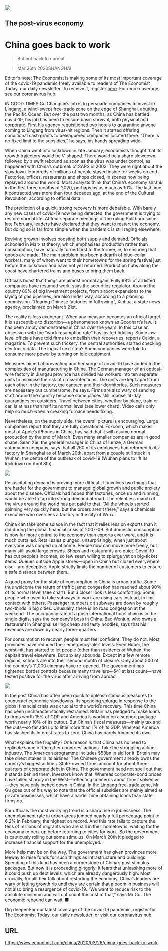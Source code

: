 ![](./images/20200328_CNP001_0.jpg)

## The post-virus economy

# China goes back to work

> But not back to normal

> Mar 26th 2020SHANGHAI

Editor’s note: The Economist is making some of its most important coverage of the covid-19 pandemic freely available to readers of The Economist Today, our daily newsletter. To receive it, register [here](https://www.economist.com//newslettersignup). For more coverage, see our coronavirus [hub](https://www.economist.com//coronavirus)

IN GOOD TIMES Gu Changshi’s job is to persuade companies to invest in Lingang, a wind-swept free-trade zone on the edge of Shanghai, abutting the Pacific Ocean. But over the past two months, as China has battled covid-19, his job has been to ensure basic survival, both physical and corporate. First his agency requisitioned two hotels to quarantine anyone coming to Lingang from virus-hit regions. Then it started offering conditional cash grants to beleaguered companies located there. “There is no fixed limit to the subsidies,” he says, his hands spreading wide.

When China went into lockdown in late January, economists thought that its growth trajectory would be V-shaped. There would be a sharp slowdown, followed by a swift rebound as soon as the virus was under control, as happened with China’s outbreak of SARS in 2003. They were right about the slowdown. Hundreds of millions of people stayed inside for weeks on end. Factories, offices, restaurants and shops closed, in scenes now being replayed around the world. Most analysts think that China’s economy shrank in the first three months of 2020, perhaps by as much as 10%. The last time it contracted was more than four decades ago, at the end of the Cultural Revolution, according to official data.

The prediction of a quick, strong recovery is more debatable. With barely any new cases of covid-19 now being detected, the government is trying to restore normal life. At four separate meetings of the ruling Politburo since late February, leaders have declared that they want to restart the economy. But doing so is far from simple when the pandemic is still raging elsewhere.

Reviving growth involves boosting both supply and demand. Officials schooled in Marxist theory, which emphasises production rather than consumption, have naturally turned first to the former, ie, to ensuring that goods are made. The main problem has been a dearth of blue-collar workers, many of whom went to their hometowns for the spring festival just before the lockdown and have not yet returned. Production hubs along the coast have chartered trains and buses to bring them back.

Officials boast that things are almost normal again. Fully 98% of all listed companies have resumed work, says the securities regulator. Around the country 89% of big investment projects, from airport expansions to the laying of gas pipelines, are also under way, according to a planning commission. “Roaring Chinese factories in full swing”, Xinhua, a state news agency, proclaimed on March 21st.

The reality is less exuberant. When any measure becomes an official target, it is susceptible to distortion—a phenomenon known as Goodhart’s law. It has been amply demonstrated in China over the years. In this case an obsession with the “work resumption rate” has invited fiddling. Some low-level officials have told firms to embellish their recoveries, reports Caixin, a magazine. To prevent such trickery, the central authorities started checking electricity data. The logical next step? Some companies were told to consume more power by turning on idle equipment.

Measures aimed at preventing another surge of covid-19 have added to the complexities of manufacturing in China. The German manager of an optical-wire factory in Jiangsu province has divided his workers into ten separate units to minimise the risk of cross-infections. The units are kept apart from each other in the factory, the canteen and their dormitories. Such measures are necessary but cumbersome, he says. Firms are also wary of sending staff around the country because some places still impose 14-day quarantines on outsiders. Travel between cities, whether by plane, train or car, is at less than half its normal level (see lower chart). Video calls only help so much when a creaking furnace needs fixing.

Nevertheless, on the supply side, the overall picture is encouraging. Large companies report that they are fully operational. Foxconn, which makes most of Apple’s iPhones in China, has said that it will resume normal production by the end of March. Even many smaller companies are in good shape. Sean Xie, the general manager in China of Lenze, a German automation company, says that all 260 of its employees had returned to its factory in Shanghai as of March 20th, apart from a couple still stuck in Wuhan, the centre of the outbreak of covid-19 (Wuhan plans to lift its lockdown on April 8th).



![](./images/20200328_CNC888.png)

Resuscitating demand is proving more difficult. It involves two things that are harder for the government to manage: global growth and public anxiety about the disease. Officials had hoped that factories, once up and running, would be able to tap into strong demand abroad. The relentless march of the virus around the world has put paid to that. “All the wheels started spinning very quickly here, but the orders aren’t there,” says a chemicals executive who oversees a factory in the city of Wuxi.

China can take some solace in the fact that it relies less on exports than it did during the global financial crisis of 2007-09. But domestic consumption is now far more central to the economy than exports ever were, and it is much curtailed. Retail sales plunged, unsurprisingly, when just about everyone was cooped up at home. People now can move more freely, but many still avoid large crowds. Shops and restaurants are quiet. Covid-19 has cut people’s incomes, so few seem willing to splurge yet on big-ticket items. Queues outside Apple stores—open in China but closed everywhere else—are deceptive. Apple strictly limits the number of customers to ensure a safe distance between them.

A good proxy for the state of consumption in China is urban traffic. Some thus welcome the return of traffic jams: congestion has reached about 90% of its normal level (see chart). But a closer look is less comforting. Some people who used to take subways to work are using cars instead, to limit contact with others. Passenger numbers on subways are down by roughly two-thirds in big cities. Unusually, there is no road congestion at the weekend. The occupancy rate of a posh international hotel chain is in the single digits, says the company’s boss in China. Bao Wenjun, who owns a restaurant in Shanghai selling cheap and tasty noodles, says that his revenues are down by nearly three-quarters.

For consumption to recover, people must feel confident. They do not. Most provinces have reduced their emergency-alert levels. Even Hubei, the worst-hit, has started to let people (other than residents of Wuhan, the capital) travel elsewhere. But anxiety abounds. Except in a few remote regions, schools are into their second month of closure. Only about 500 of the country’s 11,000 cinemas have re-opened. The government has tightened border controls because many travellers—541 at last count—have tested positive for the virus after arriving from abroad.



![](./images/20200328_CNP002_0.jpg)

In the past China has often been quick to unleash stimulus measures to counteract economic slowdowns. Its spending splurge in response to the global financial crisis was crucial to the world’s recovery. This time China has been uncharacteristically restrained. Britain has pledged to make loans to firms worth 15% of GDP and America is working on a support package worth nearly 10% of its output. But China’s fiscal measures—mainly tax and fee cuts—so far add up to little more than 1% of its GDP. Whereas America has slashed its interest rates to zero, China has barely trimmed its own.

What explains the frugality? One reason is that China has no need to replicate some of the other countries’ actions. Take the struggling airline industry. The American programme includes $58bn in aid for it. Britain may take direct stakes in its airlines. The Chinese government already owns the country’s biggest airlines. State-owned firms account for about three-quarters of corporate debt in China. The government need not spell out that it stands behind them. Investors know that. Whereas corporate-bond prices have fallen sharply in the West—reflecting concerns about firms’ solvency—they have only inched down in China. In the Lingang free-trade zone, Mr Gu goes out of his way to note that the official subsidies are mainly aimed at private businesses, which have a harder time obtaining loans than state firms do.

For officials the most worrying trend is a sharp rise in joblessness. The unemployment rate in urban areas jumped nearly a full percentage point to 6.2% in February, the highest on record. And this rate fails to capture the tens of millions of migrants who are still in their hometowns, waiting for the economy to perk up before returning to cities for work. So the government is cautiously rolling out some stimulus. On March 20th it pledged to increase financial support for the unemployed.

More help may be on the way. The government has given provinces more leeway to raise funds for such things as infrastructure and buildings. Spending of this kind has been a cornerstone of China’s past stimulus packages. But now it is proceeding gingerly. It fears that unleashing more of it could push up debt levels, which are already dangerously high. Most crucially, for all their talk about restarting the economy, China’s leaders are wary of letting growth rip until they are certain that a boom in business will not also bring a resurgence of covid-19. “We want to reduce risk to the absolute minimum and will not count the cost of that,” says Mr Gu. The economic rebound can wait. ■

Dig deeper:For our latest coverage of the covid-19 pandemic, register for The Economist Today, our daily [newsletter](https://www.economist.com//newslettersignup), or visit our [coronavirus hub](https://www.economist.com//coronavirus)

## URL

https://www.economist.com/china/2020/03/26/china-goes-back-to-work
